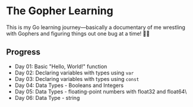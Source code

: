 # The Gopher Learning

This is my Go learning journey—basically a documentary of me wrestling with Gophers and figuring things out one bug at a time! 🐹🚀

## Progress

- Day 01: Basic "Hello, World!" function
- Day 02: Declaring variables with types using `var`
- Day 03: Declaring variables with types using `const`
- Day 04: Data Types - Booleans and Integers
- Day 05: Data Types - floating-point numbers with float32 and float64\
- Day 06: Data Type - string